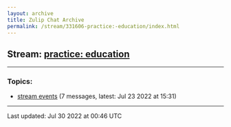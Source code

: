 ```yaml
---
layout: archive
title: Zulip Chat Archive
permalink: /stream/331606-practice:-education/index.html
---
```


## Stream: [practice: education](https://mattecapu.github.io/ct-zulip-archive/stream/331606-practice:-education/index.html)
---

### Topics:

* [stream events](topic/topic_stream.20events.html) (7 messages, latest: Jul 23 2022 at 15:31)

<hr><p>Last updated: Jul 30 2022 at 00:46 UTC</p>